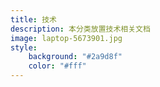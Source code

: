 ```yaml
---
title: 技术
description: 本分类放置技术相关文档
image: laptop-5673901.jpg
style:
    background: "#2a9d8f"
    color: "#fff"
---
```


